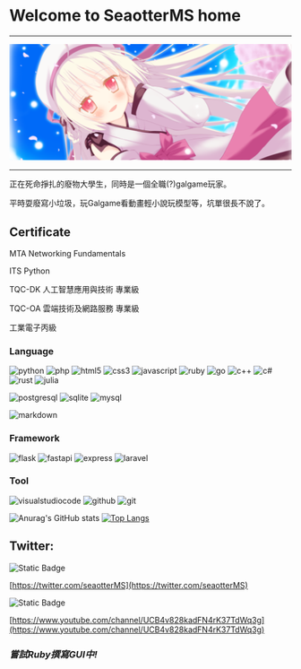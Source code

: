# Welcome to SeaotterMS home

---

![cover](/cover.png)

---

正在死命掙扎的廢物大學生，同時是一個全職(?)galgame玩家。

平時耍廢寫小垃圾，玩Galgame看動畫輕小說玩模型等，坑單很長不說了。

## **Certificate**

MTA Networking Fundamentals

ITS Python

TQC-DK 人工智慧應用與技術 專業級

TQC-OA 雲端技術及網路服務 專業級

工業電子丙級

### **Language**

![python](https://img.shields.io/badge/python-033963?logo=python) ![php](https://img.shields.io/badge/php-033963?logo=php) ![html5](https://img.shields.io/badge/html5-033963?logo=html5) ![css3](https://img.shields.io/badge/css3-033963?logo=css3&logoColor=%231572B6) ![javascript](https://img.shields.io/badge/javascript-033963?logo=javascript) ![ruby](https://img.shields.io/badge/ruby-033963?logo=ruby&logoColor=CC342D) ![go](https://img.shields.io/badge/go-033963?logo=go) ![c++](https://img.shields.io/badge/c++-033963?logo=cplusplus&logoColor=00599C) ![c#](https://img.shields.io/badge/csharp-033963?logo=csharp&logoColor=512BD4) ![rust](https://img.shields.io/badge/rust-033963?logo=rust&logoColor=000000) ![julia](https://img.shields.io/badge/julia-033963?logo=julia)

![postgresql](https://img.shields.io/badge/postgresql-033963?logo=postgresql) ![sqlite](https://img.shields.io/badge/sqlite-033963?logo=sqlite&logoColor=003B57) ![mysql](https://img.shields.io/badge/mysql-033963?logo=mysql)

![markdown](https://img.shields.io/badge/markdown-033963?logo=markdown)

### **Framework**

![flask](https://img.shields.io/badge/flask-033963?logo=flask&logoColor=000000) ![fastapi](https://img.shields.io/badge/fastapi-033963?logo=fastapi) ![express](https://img.shields.io/badge/express-033963?logo=express&logoColor=000000) ![laravel](https://img.shields.io/badge/laravel-033963?logo=laravel)

### **Tool**

![visualstudiocode](https://img.shields.io/badge/visualstudiocode-033963?logo=visualstudiocode&logoColor=007ACC) ![github](https://img.shields.io/badge/github-033963?logo=github&logoColor=181717) ![git](https://img.shields.io/badge/git-033963?logo=git)

![Anurag's GitHub stats](https://github-readme-stats-git-masterrstaa-rickstaa.vercel.app/api?username=peter910820&show_icons=true&theme=blueberry)
[![Top Langs](https://github-readme-stats-git-masterrstaa-rickstaa.vercel.app//api/top-langs/?username=peter910820&layout=pie&theme=blueberry)](https://github.com/anuraghazra/github-readme-stats)

## Twitter:

<img alt="Static Badge" src="https://img.shields.io/badge/x-033963?logo=x&logoColor=000000">

[https://twitter.com/seaotterMS](https://twitter.com/seaotterMS)

<img alt="Static Badge" src="https://img.shields.io/badge/youtube-033963?logo=youtube&logoColor=FF0000">

[https://www.youtube.com/channel/UCB4v828kadFN4rK37TdWq3g](https://www.youtube.com/channel/UCB4v828kadFN4rK37TdWq3g)

### *嘗試Ruby撰寫GUI中!*
